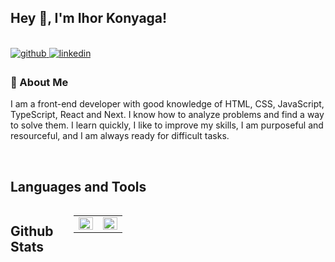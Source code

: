 ## Hey 👋, I'm Ihor Konyaga!  

  <br/>  

<a href="https://github.com/Igor-Konyaga" target="_blank">
<img src=https://img.shields.io/badge/github-%2324292e.svg?&style=for-the-badge&logo=github&logoColor=white alt=github style="margin-bottom: 5px;" />
</a>
<a href="https://www.linkedin.com/in/ihor-koniaha/" target="_blank">
<img src=https://img.shields.io/badge/linkedin-%231E77B5.svg?&style=for-the-badge&logo=linkedin&logoColor=white alt=linkedin style="margin-bottom: 5px;" />
</a>  
  

### 📌 About Me  
I am a front-end developer with good
knowledge of HTML, CSS, JavaScript, TypeScript,
React and Next. I know how to analyze problems and
find a way to solve them. I learn quickly, I like to
improve my skills, I am purposeful and resourceful,
and I am always ready for difficult tasks.
  
<br/>  

## Languages and Tools  
<div style="display: flex; align-items: flex-start; align: center">

<br/>  


## Github Stats  
<table><tr><td valign="top" width="50%">

<div align="center"><img src="https://github-readme-stats.vercel.app/api?username=Igor-Konyaga&show_icons=true&count_private=true&hide_border=true" align="center" style="width: 100%" /></div>

</td><td valign="top" width="50%">

<img src="https://github-readme-stats.vercel.app/api/top-langs/?username=Igor-Konyaga&hide_border=true&layout=compact" align="left" style="width: 100%" />

</td></tr></table>  

